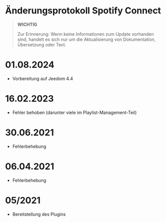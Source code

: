 # Änderungsprotokoll Spotify Connect

>**WICHTIG**
>
>Zur Erinnerung: Wenn keine Informationen zum Update vorhanden sind, handelt es sich nur um die Aktualisierung von Dokumentation, Übersetzung oder Text.

# 01.08.2024

- Vorbereitung auf Jeedom 4.4

# 16.02.2023

- Fehler behoben (darunter viele im Playlist-Management-Teil)

# 30.06.2021

- Fehlerbehebung

# 06.04.2021

- Fehlerbehebung

# 05/2021

- Bereitstellung des Plugins
